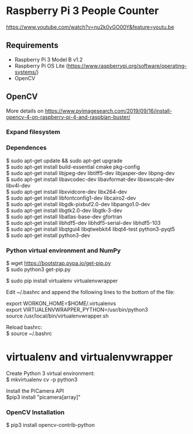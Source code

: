 # Raspberry Pi 3 People Counter

https://www.youtube.com/watch?v=nu2k0yGO00Y&feature=youtu.be

## Requirements

* Raspberry Pi 3 Model B v1.2
* Raspberry Pi OS Lite (https://www.raspberrypi.org/software/operating-systems/)
* OpenCV

## OpenCV

More details on https://www.pyimagesearch.com/2019/09/16/install-opencv-4-on-raspberry-pi-4-and-raspbian-buster/  

### Expand filesystem

### Dependences

$ sudo apt-get update && sudo apt-get upgrade  
$ sudo apt-get install build-essential cmake pkg-config  
$ sudo apt-get install libjpeg-dev libtiff5-dev libjasper-dev libpng-dev  
$ sudo apt-get install libavcodec-dev libavformat-dev libswscale-dev libv4l-dev  
$ sudo apt-get install libxvidcore-dev libx264-dev  
$ sudo apt-get install libfontconfig1-dev libcairo2-dev  
$ sudo apt-get install libgdk-pixbuf2.0-dev libpango1.0-dev  
$ sudo apt-get install libgtk2.0-dev libgtk-3-dev  
$ sudo apt-get install libatlas-base-dev gfortran  
$ sudo apt-get install libhdf5-dev libhdf5-serial-dev libhdf5-103  
$ sudo apt-get install libqtgui4 libqtwebkit4 libqt4-test python3-pyqt5  
$ sudo apt-get install python3-dev

### Python virtual environment and NumPy

$ wget https://bootstrap.pypa.io/get-pip.py  
$ sudo python3 get-pip.py  

$ sudo pip install virtualenv virtualenvwrapper  

Edit ~/.bashrc and append the following lines to the bottom of the file:  

export WORKON_HOME=$HOME/.virtualenvs  
export VIRTUALENVWRAPPER_PYTHON=/usr/bin/python3  
source /usr/local/bin/virtualenvwrapper.sh  

Reload bashrc:  
$ source ~/.bashrc  

# virtualenv and virtualenvwrapper
Create Python 3 virtual environment:  
$ mkvirtualenv cv -p python3  

Install the PiCamera API  
$pip3 install "picamera[array]"  

### OpenCV Installation

$ pip3 install opencv-contrib-python
